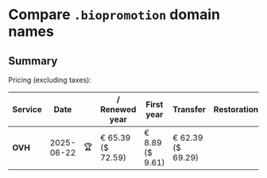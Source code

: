 # Compare `.biopromotion` domain names

## Summary

Pricing (excluding taxes):

| Service | Date |  | / Renewed year | First year | Transfer | Restoration |
|--|--|--|--|--|--|--|
| **OVH** | 2025-06-22 | 🏆 | € 65.39<br>($ 72.59) | € 8.89<br>($ 9.61) | € 62.39<br>($ 69.29) |  |
